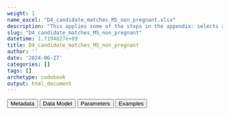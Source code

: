 ```yaml
---
weight: 1
name_excel: "D4_candidate_matches_MS_non_pregnant.xlsx"
description: "This applies some of the steps in the appendix: selects all the periods when women with MS are outside of the DU pregnant persontime"
slug: "D4_candidate_matches_MS_non_pregnant"
datetime: 1.7194827e+09
title: D4_candidate_matches_MS_non_pregnant
author: ''
date: '2024-06-27'
categories: []
tags: []
archetype: codebook
output: html_document
---
```


<div class="tab">
<button class="tablinks" onclick="openCity(event, &#39;Metadata&#39;)" id="defaultOpen">Metadata</button>
<button class="tablinks" onclick="openCity(event, &#39;Data Model&#39;)">Data Model</button>
<button class="tablinks" onclick="openCity(event, &#39;Parameters&#39;)">Parameters</button>
<button class="tablinks" onclick="openCity(event, &#39;Examples&#39;)">Examples</button>
</div>
<div class="tabcontent"></div>
